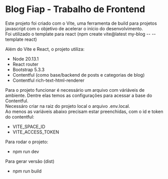 # Blog Fiap - Trabalho de Frontend

Este projeto foi criado com o Vite, uma ferramenta de build para projetos javascript com o objetivo de acelerar o início do desenvolvimento.\
Foi utilizado o template para react (npm create vite@latest my-blog -- --template react)

Além do Vite e React, o projeto utiliza:
- Node 20.13.1
- React router
- Bootstrap 5.3.3
- Contentful (como base/backend de posts e categorias de blog)
- Contentful rich-text-html-renderer

Para o projeto funcionar é necessário um arquivo com váriáveis de ambiente. Dentre elas temos as configurações para acessar a base do Contentful.\
Necessáro criar na raiz do projeto local o arquivo .env.local.\
Ao menos as variáveis abaixo precisam estar preenchidas, com o id e token do contentful:
- VITE_SPACE_ID
- VITE_ACCESS_TOKEN

Para rodar o projeto:
- npm run dev

Para gerar versão (dist)
- npm run build

